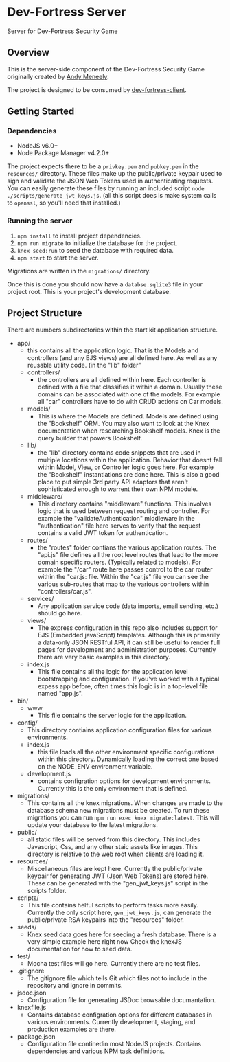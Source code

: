 Dev-Fortress Server
=======
Server for Dev-Fortress Security Game

Overview
----
This is the server-side component of the Dev-Fortress Security Game originally created by [Andy Meneely](https://github.com/andymeneely).

The project is designed to be consumed by [dev-fortress-client](https://github.com/andymeneely/dev-fortress-client).

Getting Started
----

### Dependencies
- NodeJS v6.0+
- Node Package Manager v4.2.0+

The project expects there to be a `privkey.pem` and `pubkey.pem` in the `resources/` directory. These files make up the public/private keypair used to sign and validate the JSON Web Tokens used in authenticating requests. You can easily generate these files by running an included script `node ./scripts/generate_jwt_keys.js`. (all this script does is make system calls to `openssl`, so you'll need that installed.)

### Running the server
1. `npm install` to install project dependencies.
2. `npm run migrate` to initialize the database for the project.
3. `knex seed:run` to seed the database with required data.
4. `npm start` to start the server.

Migrations are written in the `migrations/` directory.

Once this is done you should now have a `databse.sqlite3` file in your project root. This is your project's development database.

Project Structure
----
There are numbers subdirectories within the start kit application structure.

- app/
    - this contains all the application logic. That is the Models and controllers (and any EJS views) are all defined here. As well as any reusable utility code. (in the "lib" folder"
    - controllers/
        - the controllers are all defined within here. Each controller is defined with a file that classifies it within a domain. Usually these domains can be associated with one of the models. For example all "car" controllers have to do with CRUD actions on Car models.
    - models/
        - This is where the Models are defined. Models are defined using the "Bookshelf" ORM. You may also want to look at the Knex documentation when researching Bookshelf models. Knex is the query builder that powers Bookshelf.
    - lib/
        - the "lib" directory contains code snippets that are used in multiple locations within the application. Behavior that doesnt fall within Model, View, or Controller logic goes here. For example the "Bookshelf" instantiations are done here. This is also a good place to put simple 3rd party API adaptors that aren't sophisticated enough to warrent their own NPM module.
    -  middleware/
        - This directory contains "middleware" functions. This involves logic that is used between request routing and controller. For example the "validateAuthentication" middleware in the "authentication" file here serves to verify that the request contains a valid JWT token for authentication.
    - routes/
        - the "routes" folder contians the various application routes. The "api.js" file defines all the root level routes that lead to the more domain specific routers. (Typically related to models). For example the "/car" route here passes control to the car router within the "car.js: file. Within the "car.js" file you can see the various sub-routes that map to the various controllers within "controllers/car.js".
    - services/
	    - Any application service code (data imports, email sending, etc.) should go here.
    - views/
        - The express configuration in this repo also includes support for EJS (Embedded javaScript) templates. Although this is primarilly a data-only JSON RESTful API, it can still be useful to render full pages for development and administration purposes. Currently there are very basic examples in this directory.
    - index.js
    	- This file contains all the logic for the application level bootstrapping and configuration. If you've worked with a typical expess app before, often times this logic is in a top-level file named "app.js".
- bin/
    - www
        - This file contains the server logic for the application.
- config/
   - This directory contiains application configuration files for various environments.
   - index.js
       - this file loads all the other environment specific configurations within this directory. Dynamically loading the correct one based on the NODE_ENV environment variable.
   - development.js
       - contains configration options for development environments. Currently this is the only environment that is defined.
- migrations/
	- This contains all the knex migrations. When changes are made to the database schema new migrations must be created. To run these migrations you can run `npm run exec knex migrate:latest`. This will update your database to the latest migrations.
- public/
    - all static files will be served from this directory. This includes Javascript, Css, and any other staic assets like images. This directory is relative to the web root when clients are loading it.
- resources/
    - Miscellaneous files are kept here. Currently the public/private keypair for generating JWT (Json Web Tokens) are stored here. These can be generated with the "gen_jwt_keys.js" script in the scripts folder.
- scripts/
    - This file contains helful scripts to perform tasks more easily. Currently the only script here, `gen_jwt_keys.js`, can generate the public/private RSA keypairs into the "resources" folder.
- seeds/
   - Knex seed data goes here for seeding a fresh database. There is a very simple example here right now Check the knexJS documentation for how to seed data.
- test/
  - Mocha test files will go here. Currently there are no test files.
- .gitignore
	- The gitignore file which tells Git which files not to include in the repository and ignore in commits.
- jsdoc.json
	- Configuration file for generating JSDoc browsable documantation.
- knexfile.js
	- Contains database configration options for different databases in various environments. Currently development, staging, and production examples are there.
- package.json
	- Configuration file continedin most NodeJS projects. Contains dependencies and various NPM task definitions.